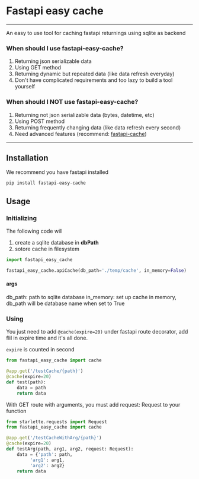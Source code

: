 # Fastapi easy cache

<hr>
An easy to use tool for caching fastapi returnings using sqlite as backend

### When should I use fastapi-easy-cache?
1. Returning json serializable data
2. Using GET method
3. Returning dynamic but repeated data (like data refresh everyday)
4. Don't have complicated requirements and too lazy to build a tool yourself

### When should I NOT use fastapi-easy-cache?
1. Returning not json serializable data (bytes, datetime, etc)
2. Using POST method
3. Returning frequently changing data (like data refresh every second)
4. Need advanced features (recommend: [fastapi-cache](https://github.com/long2ice/fastapi-cache))

<hr>

## Installation
We recommend you have fastapi installed
```shell
pip install fastapi-easy-cache
```

## Usage

### Initializing

The following code will
1. create a sqlite database in **dbPath**
2. sotore cache in filesystem
```python
import fastapi_easy_cache

fastapi_easy_cache.apiCache(db_path='./temp/cache', in_memory=False)
```
#### args
db_path: path to sqlite database
in_memory: set up cache in memory, db_path will be database name when set to True


### Using
You just need to add `@cache(expire=20)` under fastapi route decorator, add flil in expire time and it's all done.

`expire` is counted in second

```python
from fastapi_easy_cache import cache

@app.get('/testCache/{path}')
@cache(expire=20)
def test(path):
    data = path
    return data
```

With GET route with arguments, you must add request: Request to your function
```python
from starlette.requests import Request
from fastapi_easy_cache import cache

@app.get('/testCacheWithArg/{path}')
@cache(expire=20)
def testArg(path, arg1, arg2, request: Request):
    data = {'path': path,
         'arg1': arg1,
         'arg2': arg2}
    return data
```
